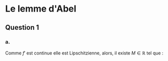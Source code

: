 # Le lemme d'Abel
## Question 1
### a.
Comme $f'$ est continue elle est Lipschitzienne, alors, il existe $M \in \mathbb{R}$ tel que :
